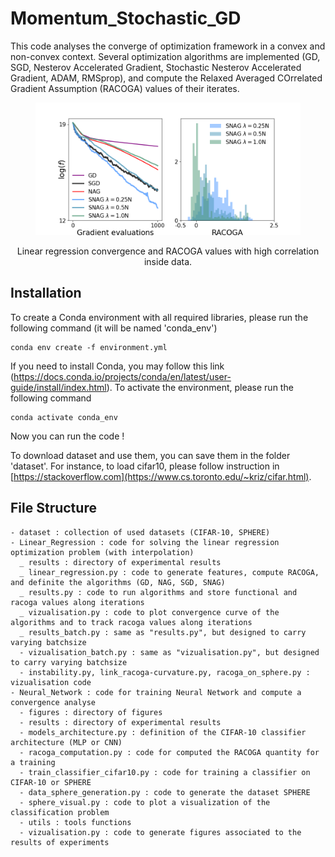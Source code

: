 # Momentum_Stochastic_GD

This code analyses the converge of optimization framework in a convex and non-convex context. 
Several optimization algorithms are implemented (GD, SGD, Nesterov Accelerated Gradient, Stochastic Nesterov Accelerated Gradient, ADAM, RMSprop), and compute the Relaxed Averaged COrrelated Gradient Assumption (RACOGA) values of their iterates.

<figure>
  <img
  src="Linear_Regression/results/gaussian_mixture/convergence/d=1000_N=_100gaussian_mixture_.png">
</figure>
<center> Linear regression convergence and RACOGA values with high correlation inside data. </center>

## Installation
To create a Conda environment with all required libraries, please run the following command (it will be named 'conda_env')
```
conda env create -f environment.yml
```
If you need to install Conda, you may follow this link (https://docs.conda.io/projects/conda/en/latest/user-guide/install/index.html).
To activate the environment, please run the following command
```
conda activate conda_env
```
Now you can run the code !

To download dataset and use them, you can save them in the folder 'dataset'. For instance, to load cifar10, please follow instruction in [https://stackoverflow.com](https://www.cs.toronto.edu/~kriz/cifar.html).



## File Structure
```
- dataset : collection of used datasets (CIFAR-10, SPHERE)
- Linear_Regression : code for solving the linear regression optimization problem (with interpolation)
  _ results : directory of experimental results
  _ linear_regression.py : code to generate features, compute RACOGA, and definite the algorithms (GD, NAG, SGD, SNAG)
  _ results.py : code to run algorithms and store functional and racoga values along iterations
  _ vizualisation.py : code to plot convergence curve of the algorithms and to track racoga values along iterations
  _ results_batch.py : same as "results.py", but designed to carry varying batchsize
  - vizualisation_batch.py : same as "vizualisation.py", but designed to carry varying batchsize
  - instability.py, link_racoga-curvature.py, racoga_on_sphere.py : vizualisation code
- Neural_Network : code for training Neural Network and compute a convergence analyse
  - figures : directory of figures
  - results : directory of experimental results
  - models_architecture.py : definition of the CIFAR-10 classifier architecture (MLP or CNN)
  - racoga_computation.py : code for computed the RACOGA quantity for a training
  - train_classifier_cifar10.py : code for training a classifier on CIFAR-10 or SPHERE
  - data_sphere_generation.py : code to generate the dataset SPHERE
  - sphere_visual.py : code to plot a visualization of the classification problem
  - utils : tools functions
  - vizualisation.py : code to generate figures associated to the results of experiments
```

